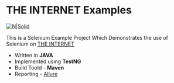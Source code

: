 # THE INTERNET Examples

[![N|Solid](http://www.seleniumhq.org/images/selenium-logo.png)](http://www.seleniumhq.org/) 

This is a Selenium Example Project Which Demonstrates the use of Selenium on [THE INTERNET](https://the-internet.herokuapp.com/)
 - Written in **JAVA**
 - Implemented using **TestNG**
 - Build Toold - **Maven**
 - Reporting - [Allure](http://allure.qatools.ru/)